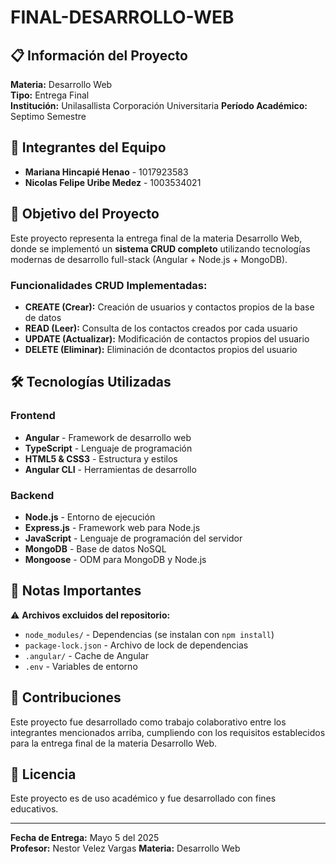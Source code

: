 # FINAL-DESARROLLO-WEB

## 📋 Información del Proyecto

**Materia:** Desarrollo Web  
**Tipo:** Entrega Final  
**Institución:** Unilasallista Corporación Universitaria
**Período Académico:** Septimo Semestre

## 👥 Integrantes del Equipo

- **Mariana Hincapié Henao** - 1017923583
- **Nicolas Felipe Uribe Medez** - 1003534021

## 🎯 Objetivo del Proyecto

Este proyecto representa la entrega final de la materia Desarrollo Web, donde se implementó un **sistema CRUD completo** utilizando tecnologías modernas de desarrollo full-stack (Angular + Node.js + MongoDB).

### Funcionalidades CRUD Implementadas:
- **CREATE (Crear):** Creación de usuarios y contactos propios de la base de datos
- **READ (Leer):** Consulta de los contactos creados por cada usuario
- **UPDATE (Actualizar):** Modificación de contactos propios del usuario
- **DELETE (Eliminar):** Eliminación de dcontactos propios del usuario

## 🛠️ Tecnologías Utilizadas

### Frontend
- **Angular** - Framework de desarrollo web
- **TypeScript** - Lenguaje de programación
- **HTML5 & CSS3** - Estructura y estilos
- **Angular CLI** - Herramientas de desarrollo

### Backend
- **Node.js** - Entorno de ejecución
- **Express.js** - Framework web para Node.js
- **JavaScript** - Lenguaje de programación del servidor
- **MongoDB** - Base de datos NoSQL
- **Mongoose** - ODM para MongoDB y Node.js


## 📝 Notas Importantes

⚠️ **Archivos excluidos del repositorio:**
- `node_modules/` - Dependencias (se instalan con `npm install`)
- `package-lock.json` - Archivo de lock de dependencias
- `.angular/` - Cache de Angular
- `.env` - Variables de entorno

## 🤝 Contribuciones

Este proyecto fue desarrollado como trabajo colaborativo entre los integrantes mencionados arriba, cumpliendo con los requisitos establecidos para la entrega final de la materia Desarrollo Web.

## 📄 Licencia

Este proyecto es de uso académico y fue desarrollado con fines educativos.

---

**Fecha de Entrega:** Mayo 5 del 2025  
**Profesor:** Nestor Velez Vargas
**Materia:** Desarrollo Web